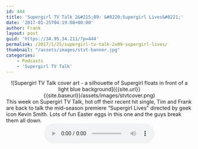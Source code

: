 ```yaml
---
id: 444
title: 'Supergirl TV Talk 2&#215;09: &#8220;Supergirl Lives&#8221;'
date: '2017-01-25T04:19:08+00:00'
author: Frank
layout: post
guid: 'https://34.95.34.211/?p=444'
permalink: /2017/1/25/supergirl-tv-talk-2x09-supergirl-lives/
thumbnail: "/assets/images/stvt-banner.jpg"
categories:
    - Podcasts
    - 'Supergirl TV Talk'
---
```


<div markdown="1" style="text-align: center;">
![Supergirl TV Talk cover art - a silhouette of Supergirl floats in front of a light blue background]({{site.url}}{{site.baseurl}}/assets/images/stvtcover.png)
</div>
This week on Supergirl TV Talk, hot off their recent hit single, Tim and Frank are back to talk the mid-season premiere “Supergirl Lives” directed by geek icon Kevin Smith. Lots of fun Easter eggs in this one and the guys break them all down.


<div markdown="1" style="text-align: center;">
<audio controls><source src="http://www.podtrac.com/pts/redirect.mp3/archive.org/download/STVT2x09/STVT2x09.mp3" type="audio/mpeg">
  Your browser does not support the audio element.
</audio></div>